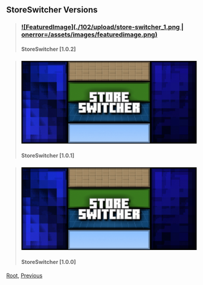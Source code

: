 
## StoreSwitcher Versions
> ### [![FeaturedImage](./102/upload/store-switcher_1.png | onerror=/assets/images/featuredimage.png)](./102)
> #### StoreSwitcher [1.0.2]

> ### [![FeaturedImage](./101/upload/store-switcher_1.png)](./101)
> #### StoreSwitcher [1.0.1]

> ### [![FeaturedImage](./100/upload/store-switcher_1.png)](./100)
> #### StoreSwitcher [1.0.0]

[Root](/), [Previous](./)
